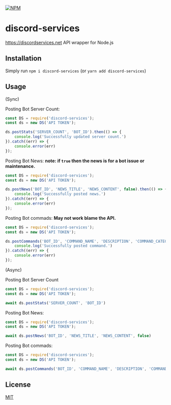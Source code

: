 [![NPM](https://nodei.co/npm/discord-services.png?downloads=true&downloadRank=true&stars=true)](https://nodei.co/npm/discord-services)

# discord-services
 https://discordservices.net API wrapper for Node.js

## Installation
Simply run `npm i discord-services` (or `yarn add discord-services`)

## Usage
(Sync)

Posting Bot Server Count:
```js
const DS = require('discord-services');
const ds = new DS('API TOKEN');

ds.postStats('SERVER_COUNT', 'BOT_ID').then(() => {
    console.log('Successfully updated server count.')
}).catch((err) => {
    console.error(err)
});
```

Posting Bot News:
**note: if `true` then the news is for a bot issue or maintenance.**
```js
const DS = require('discord-services');
const ds = new DS('API TOKEN');

ds.postNews('BOT_ID', 'NEWS_TITLE', 'NEWS_CONTENT', false).then(() => {
    console.log('Successfully posted news.')
}).catch((err) => {
    console.error(err)
});
```

Posting Bot commads:
 **May not work blame the API.**

```js
const DS = require('discord-services');
const ds = new DS('API TOKEN');

ds.postCommands('BOT_ID', 'COMMAND_NAME', 'DESCRIPTION', 'COMMAND_CATEGORY').then(() => {
    console.log('Successfully posted command.')
}).catch((err) => {
    console.error(err)
});
```

(Async)

Posting Bot Server Count
```js
const DS = require('discord-services');
const ds = new DS('API TOKEN');

await ds.postStats('SERVER_COUNT', 'BOT_ID')
```

Posting Bot News:
```js
const DS = require('discord-services');
const ds = new DS('API TOKEN');

await ds.postNews('BOT_ID', 'NEWS_TITLE', 'NEWS_CONTENT', false)
```

Posting Bot commads:
```js
const DS = require('discord-services');
const ds = new DS('API TOKEN');

await ds.postCommands('BOT_ID', 'COMMAND_NAME', 'DESCRIPTION', 'COMMAND_CATEGORY')
```


## License
[MIT](LICENSE)
